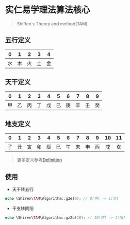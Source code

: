 # 实仁易学理法算法核心
> ShiRen`s Theory and method(TAM)

## 五行定义

|  0    |  1    |  2    |  3    |  4    |
| :---: | :---: | :---: | :---: | :---: |
|  水   |  木    |  火   |  土   |  金   |

## 天干定义

|0|1|2|3|4|5|6|7|8|9|
| :---: | :---: | :---: | :---: | :---: | :---: | :---: | :---: | :---: | :---: |
|甲|乙|丙|丁|戊|己|庚|辛|壬|癸|


## 地支定义

|0|1|2|3|4|5|6|7|8|9|10|11|
| :---: | :---: | :---: | :---: | :---: | :---: | :---: | :---: | :---: | :---: | :---: | :---: |
|子|丑|寅|卯|辰|巳|午|未|申|酉|戌|亥|

> 更多定义参考[Definition](./src/Definition.php)

## 使用

  - 天干转五行
  ```php
  echo \Shiren\TAM\Algorithm::g2e(0); // 0[甲] -> 1[木]
  ```
  - 干支转阴阳
  ```php
  echo \Shiren\TAM\Algorithm::gz2o(10); // 10[戌] -> 1[阳]
  ```